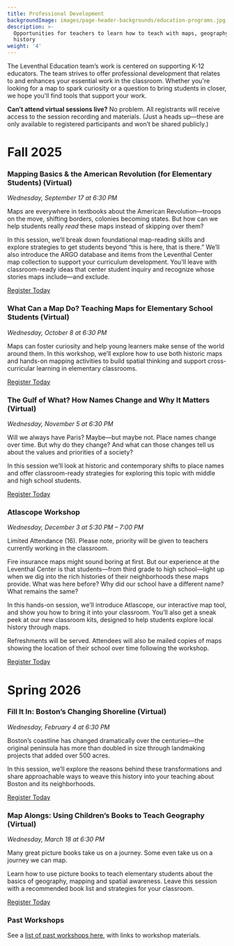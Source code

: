 ```yaml
---
title: Professional Development
backgroundImage: images/page-header-backgrounds/education-programs.jpg
description: >-
  Opportunities for teachers to learn how to teach with maps, geography, and
  history
weight: '4'
---
```


The Leventhal Education team’s work is centered on supporting K-12 educators. The team strives to offer professional development that relates to and enhances your essential work in the classroom. Whether you're looking for a map to spark curiosity or a question to bring students in closer, we hope you'll find tools that support your work.

**Can’t attend virtual sessions live?** No problem. All registrants will receive access to the session recording and materials. (Just a heads up—these are only available to registered participants and won’t be shared publicly.)

# Fall 2025

### Mapping Basics & the American Revolution (for Elementary Students) (Virtual)

*Wednesday, September 17 at 6:30 PM*

Maps are everywhere in textbooks about the American Revolution—troops on the move, shifting borders, colonies becoming states. But how can we help students really *read* these maps instead of skipping over them?

In this session, we’ll break down foundational map-reading skills and explore strategies to get students beyond “this is here, that is there.” We’ll also introduce the ARGO database and items from the Leventhal Center map collection to support your curriculum development. You’ll leave with classroom-ready ideas that center student inquiry and recognize whose stories maps include—and exclude.

<a class="btn btn-primary btn-primary-outline" href="https://tally.so/r/3X78NP">Register Today </a>

### What Can a Map Do? Teaching Maps for Elementary School Students (Virtual)

*Wednesday, October 8 at 6:30 PM*

Maps can foster curiosity and help young learners make sense of the world around them. In this workshop, we’ll explore how to use both historic maps and hands-on mapping activities to build spatial thinking and support cross-curricular learning in elementary classrooms.

<a class="btn btn-primary btn-primary-outline" href="https://tally.so/r/3X78NP">Register Today </a>

### The Gulf of What? How Names Change and Why It Matters (Virtual)

*Wednesday, November 5 at 6:30 PM*

Will we always have Paris? Maybe—but maybe not. Place names change over time. But why do they change? And what can those changes tell us about the values and priorities of a society?

In this session we’ll look at historic and contemporary shifts to place names and offer classroom-ready strategies for exploring this topic with middle and high school students.

<a class="btn btn-primary btn-primary-outline" href="https://tally.so/r/3X78NP">Register Today </a>

### Atlascope Workshop

*Wednesday, December 3 at 5:30 PM – 7:00 PM*

Limited Attendance (16). Please note, priority will be given to teachers currently working in the classroom.

Fire insurance maps might sound boring at first. But our experience at the Leventhal Center is that students—from third grade to high school—light up when we dig into the rich histories of their neighborhoods these maps provide. What was here before? Why did our school have a different name? What remains the same?

In this hands-on session, we’ll introduce Atlascope, our interactive map tool, and show you how to bring it into your classroom. You’ll also get a sneak peek at our new classroom kits, designed to help students explore local history through maps.

Refreshments will be served. Attendees will also be mailed copies of maps showing the location of their school over time following the workshop.

<a class="btn btn-primary btn-primary-outline" href="https://tally.so/r/m6Yp8o">Register Today </a>

# Spring 2026

### Fill It In: Boston’s Changing Shoreline (Virtual)

*Wednesday, February 4 at 6:30 PM*

Boston’s coastline has changed dramatically over the centuries—the original peninsula has more than doubled in size through landmaking projects that added over 500 acres.

In this session, we’ll explore the reasons behind these transformations and share approachable ways to weave this history into your teaching about Boston and its neighborhoods.

<a class="btn btn-primary btn-primary-outline" href="https://tally.so/r/3X78NP">Register Today </a>

### Map Alongs: Using Children’s Books to Teach Geography (Virtual)

*Wednesday, March 18 at 6:30 PM*

Many great picture books take us on a journey. Some even take us on a journey we can map.

Learn how to use picture books to teach elementary students about the basics of geography, mapping and spatial awareness. Leave this session with a recommended book list and strategies for your classroom.

<a class="btn btn-primary btn-primary-outline" href="https://tally.so/r/3X78NP">Register Today </a>

### Past Workshops

See a [list of past workshops here](/education/k12/past-workshops), with links to workshop materials.
